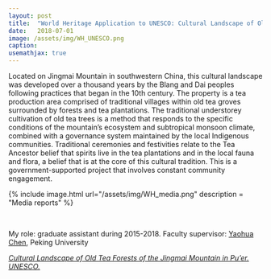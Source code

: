 ```yaml
---
layout: post
title:  "World Heritage Application to UNESCO: Cultural Landscape of Old Tea Forests of the Jingmai Mountain in Pu’er"
date:   2018-07-01
image: /assets/img/WH_UNESCO.png
caption:
usemathjax: true
---
```


Located on Jingmai Mountain in southwestern China, this cultural landscape was developed over a thousand years by the Blang and Dai peoples following practices that began in the 10th century. The property is a tea production area comprised of traditional villages within old tea groves surrounded by forests and tea plantations. The traditional understorey cultivation of old tea trees is a method that responds to the specific conditions of the mountain’s ecosystem and subtropical monsoon climate, combined with a governance system maintained by the local Indigenous communities. Traditional ceremonies and festivities relate to the Tea Ancestor belief that spirits live in the tea plantations and in the local fauna and flora, a belief that is at the core of this cultural tradition. This is a government-supported project that involves constant community engagement.

{% include image.html url="/assets/img/WH_media.png" description = "Media reports" %}

<br />

My role: graduate assistant during 2015-2018. Faculty supervisor: [Yaohua Chen](https://www.ues.pku.edu.cn/Home/Teacher_Home/Yaohua_Chen/c9a92503fe014bb0bb6601ed75cc891c.htm), Peking University

[*Cultural Landscape of Old Tea Forests of the Jingmai Mountain in Pu’er. UNESCO.*](https://whc.unesco.org/en/list/1665/)
